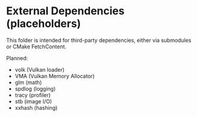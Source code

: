 # External Dependencies (placeholders)

This folder is intended for third-party dependencies, either via submodules or CMake FetchContent.

Planned:
- volk (Vulkan loader)
- VMA (Vulkan Memory Allocator)
- glm (math)
- spdlog (logging)
- tracy (profiler)
- stb (image I/O)
- xxhash (hashing)

